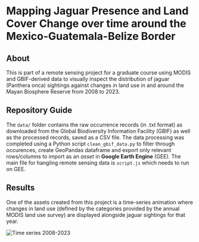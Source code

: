 # Mapping Jaguar Presence and Land Cover Change over time around the Mexico-Guatemala-Belize Border

## About
This is part of a remote sensing project for a graduate course using MODIS and GBIF-derived data to visually inspect the distribution of jaguar (Panthera onca) sightings against changes in land use in and around the Mayan Biosphere Reserve from 2008 to 2023.

## Repository Guide

The `data/` folder contains the raw occurrence records (in .txt format) as downloaded from the Global Biodiversity Information Facility (GBIF) as well as the processed records, saved as a CSV file. The data processing was completed using a Python script `clean_gbif_data.py` to filter through occurences, create GeoPandas dataframe and export only relevant rows/columns to import as an _asset_ in __Google Earth Engine__ (GEE). The main file for hangling remote sensing data is `script.js` which needs to run on GEE.

## Results

One of the assets created from this project is a time-series animation where changes in land use (defined by the categories provided by the annual MODIS land use survey) are displayed alongside jaguar sightings for that year. 

![Time series 2008-2023](assets/output_2008to2023.gif)
